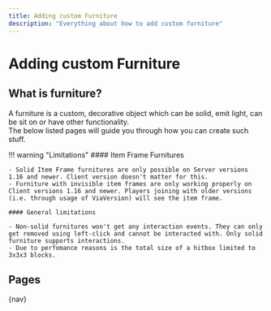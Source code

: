 ```yaml
---
title: Adding custom Furniture
description: "Everything about how to add custom furniture"
---
```


# Adding custom Furniture

## What is furniture?
A furniture is a custom, decorative object which can be solid, emit light, can be sit on or have other functionality.  
The below listed pages will guide you through how you can create such stuff.

!!! warning "Limitations"
    #### Item Frame Furnitures
    
    - Solid Item Frame furnitures are only possible on Server versions 1.16 and newer. Client version doesn't matter for this.
    - Furniture with invisible item frames are only working properly on Client versions 1.16 and newer. Players joining with older versions (i.e. through usage of ViaVersion) will see the item frame.
    
    #### General limitations
    
    - Non-solid furnitures won't get any interaction events. They can only get removed using left-click and cannot be interacted with. Only solid furniture supports interactions.
    - Due to perfomance reasons is the total size of a hitbox limited to 3x3x3 blocks.

## Pages

{nav}